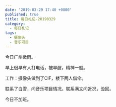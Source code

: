```yaml
---
date: '2019-03-29 17:40 +0800'
published: true
title: 每日札记-20190329
category:
  - 每日札记
tags:
  - 摄像头
  - 音乐项目
---
```

今日广州微雨。

早上很早有人打电话，被早醒，精神一般。

工作：摄像头做到了CIF，楼下两人借伞。

联系了白雪，问音乐项目情况。联系满文问近况，没回。

今日不加班。